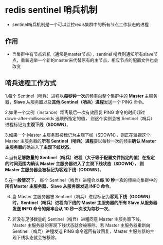 # redis sentinel 哨兵机制

* sentinel哨兵机制是一个可以监控redis集群中的所有节点工作状态的进程

## 作用
  * 当集群中有节点宕机（通常是master节点），sentinel 哨兵则通知所有slave节点，重新选举一个新的master来代替原有的主节点，相应节点的配置文件也会改变


## 哨兵进程工作方式
  1.每个 Sentinel（哨兵）进程以**每秒钟一次**的频率向整个集群中的 **Master** 主服务器，**Slave** 从服务器以及**其他 Sentinel（哨兵）进程**发送一个 PING 命令。

  2.如果一个实例（instance）距离最后一次有效回复 PING 命令的时间超过 down-after-milliseconds 选项所指定的值， 则这个实例会被 Sentinel（哨兵）进程标记为**主观下线（SDOWN）**。

  3.如果一个 Master 主服务器被标记为主观下线（SDOWN），则正在监视这个 Master 主服务器的**所有 Sentinel（哨兵）进程**要以每秒一次的频率**确认 Master 主服务器**的确进入了**主观下线状态**。

  4.当有**足够数量的 Sentinel（哨兵）**进程（大于等于配置文件指定的值）在指定的时间范围内确认 Master 主服务器进入了主观下线状态（SDOWN）， 则 Master 主服务器会被标记为**客观下线（ODOWN）**。

  5.在**一般情况**下， 每个 Sentinel（哨兵）进程会以**每 10 秒一次**的频率向集群中的**所有Master 主服务器、Slave 从服务器发送 INFO 命令**。

  6. 当 Master 主服务器被 Sentinel（哨兵）进程标记为**客观下线（ODOWN）**时，Sentinel（哨兵）进程向下线的 Master 主服务器的所有 Slave 从服务器发送 INFO 命令的频率会**从 10 秒一次改为每秒一次**。

  7. 若没有足够数量的 Sentinel（哨兵）进程同意 Master 主服务器下线， Master 主服务器的客观下线状态就会被移除。若 Master 主服务器重新向 Sentinel（哨兵）进程发送 PING 命令返回有效回复，Master 主服务器的主观下线状态就会被移除。

        
        
        
